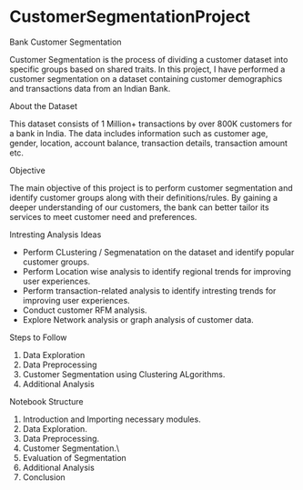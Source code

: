 # CustomerSegmentationProject
Bank Customer Segmentation

Customer Segmentation is the process of dividing a customer dataset into specific groups based on shared traits. In this project, I have performed a customer segmentation on a dataset containing customer demographics and transactions data from an Indian Bank.




About the Dataset

This dataset consists of 1 Million+ transactions by over 800K customers for a bank in India. The data includes information such as customer age, gender, location, account balance, transaction details, transaction amount etc.


Objective

The main objective of this project is to perform customer segmentation and identify customer groups along with their definitions/rules. By gaining a deeper understanding of our customers, the bank can better tailor its services to meet customer need and preferences.


Intresting Analysis Ideas

* Perform CLustering / Segmenatation on the dataset and identify popular customer groups.
* Perform Location wise analysis to identify regional trends for improving user experiences.
* Perform transaction-related analysis to identify intresting trends for improving user experiences.
* Conduct customer RFM analysis.
* Explore Network analysis or graph analysis of customer data.

Steps to Follow

1. Data Exploration
2. Data Preprocessing
3. Customer Segmentation using Clustering ALgorithms.
4. Additional Analysis


Notebook Structure

1. Introduction and Importing necessary modules.
2. Data Exploration.
3. Data Preprocessing.
4. Customer Segmentation.\
5. Evaluation of Segmentation
6. Additional Analysis
7. Conclusion
